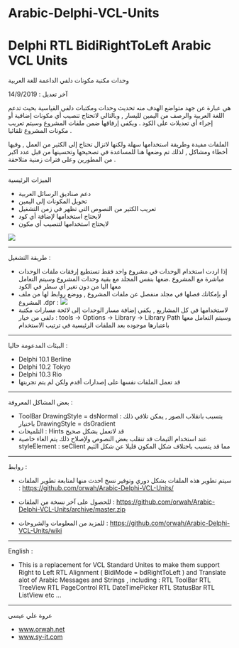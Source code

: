 # Arabic-Delphi-VCL-Units
# Delphi RTL BidiRightToLeft Arabic VCL Units
وحدات مكتبة مكونات دلفي الداعمة للغة العربية

آخر تعديل : 14/9/2019

هي عبارة عن جهد متواضع الهدف منه تحديث وحدات ومكتبات دلفي القياسية بحيث تدعم اللغة العربية والرصف من اليمين لليسار , وبالتالي لاتحتاج تنصيب أي مكونات إضافية أو إجراء أي تعديلات على الكود . ويكفي إرفاقها ضمن ملفات المشروع وسيتم تعريب مكونات المشروع تلقائيا .

الملفات مفيدة وطريقة استخدامها سهلة ولكنها لاتزال تحتاج إلى الكثير من العمل , وفيها أخطاء ومشاكل , لذلك تم وضعها هنا للمساعدة في تصحيحها وتحسينها من قبل عدد اكبر من المطورين وعلى فترات زمنية متلاحقة .

_______________
الميزات الرئيسية 

- دعم صناديق الرسائل العربية
- تحويل المكونات إلى اليمين
- تعريب الكثير من النصوص التي تظهر في زمن التشغيل
- لايحتاج استخدامها لإضافة أي كود
- لايحتاج استخدامها لتنصيب أي مكون

![](https://github.com/orwah/Arabic-Delphi-VCL-Units/blob/master/Pics/1.png)

_______________
طريقة التشغيل :
- إذا اردت استخدام الوحدات في مشروع واحد فقط تستطيع إرفقات ملفات الوحدات مباشرة مع المشروع 
.ضعها بنفس المجلد مع بقية وحدات المشروع وسيتم التعامل معها اليا من دون تغير اي سطر في الكود
- أو بإمكانك فصلها في مجلد منفصل عن ملفات المشروع , ووضع روابط لها من ملف المشروع .dpr :
![](https://github.com/orwah/Arabic-Delphi-VCL-Units/blob/master/Pics/add_units_folder_to_project_dpr.png)
- لاستخدامها في كل المشاريع , يكفي إضافة مسار الوحدات إلى لائحة مسارات مكتبة دلفي من خيار :
tools -> Options -> Library -> Library Path
وسيتم التعامل معها باعتبارها موجوده بعد الملفات الرئيسية في ترتيب الاستخدام 

_______________
البيئات المدعومة حاليا :
- Delphi 10.1 Berline
- Delphi 10.2 Tokyo
- Delphi 10.3 Rio
- قد تعمل الملفات نفسها على إصدارات أقدم ولكن لم يتم تجربتها 


_______________
بعض المشاكل المعروفة :

- ToolBar DrawingStyle = dsNormal :
 يتسبب بانقلاب الصور , يمكن تلافي ذلك باختيار 
DrawingStyle = dsGradient 
- التلميحات : Hints قد لاتعمل بشكل صحيح
- عند استخدام الثيمات قد تنقلب بعض النصوص 
ولإصلاح ذلك يتم الغاء خاصية 
styleElement : seClient 
مما قد يتسبب باختلاف شكل المكون قليلا عن شكل الثيم

_______________
روابط :
- سيتم تطوير هذه الملفات بشكل دوري وتوفير نسخ احدث منها
لمتابعة تطوير الملفات : 
https://github.com/orwah/Arabic-Delphi-VCL-Units/

- للحصول على آخر نسخة من الملفات : 
https://github.com/orwah/Arabic-Delphi-VCL-Units/archive/master.zip

- للمزيد من المعلومات والشروحات : 
https://github.com/orwah/Arabic-Delphi-VCL-Units/wiki




_______________
English :
- This is a replacement for VCL Standard Unites to make them support Right to Left RTL Alignment  ( BidiMode = bdRightToLeft ) and Translate alot of Arabic Messages and Strings , 
including :
RTL ToolBar
RTL TreeView
RTL PageControl
RTL DateTimePicker
RTL StatusBar
RTL ListView 
etc ...

_______________
عروة علي عيسى
- www.orwah.net
- www.sy-it.com
